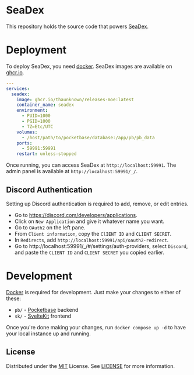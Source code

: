 # SeaDex
This repository holds the source code that powers [SeaDex](https://releases.moe/).

# Deployment
To deploy SeaDex, you need [docker](https://docs.docker.com/). SeaDex images are available on [ghcr.io](https://github.com/ThaUnknown/releases-moe/pkgs/container/releases-moe).

```yaml
---
services:
  seadex:
    image: ghcr.io/thaunknown/releases-moe:latest
    container_name: seadex
    environment:
      - PUID=1000
      - PGID=1000
      - TZ=Etc/UTC
    volumes:
      - /host/path/to/pocketbase/database:/app/pb/pb_data
    ports:
      - 59991:59991
    restart: unless-stopped
```

Once running, you can access SeaDex at `http://localhost:59991`. The admin panel is available at `http://localhost:59991/_/`.

## Discord Authentication

Setting up Discord authentication is required to add, remove, or edit entries.

- Go to https://discord.com/developers/applications.
- Click on `New Application` and give it whatever name you want.
- Go to `OAuth2` on the left pane.
- From `Client information`, copy the `ClIENT ID` and `CLIENT SECRET`.
- In `Redirects`, add `http://localhost:59991/api/oauth2-redirect`.
- Go to http://localhost:59991/_/#/settings/auth-providers, select `Discord`, and paste the `CLIENT ID` and `CLIENT SECRET` you copied earlier.

# Development

[Docker](https://docs.docker.com/) is required for development. Just make your changes to either of these:

- `pb/` - [Pocketbase](https://pocketbase.io/docs/) backend
- `sk/` - [SvelteKit](https://kit.svelte.dev/) frontend

Once you're done making your changes, run `docker compose up -d` to have your local instance up and running.

## License

Distributed under the [MIT](https://choosealicense.com/licenses/mit/) License. See [LICENSE](https://github.com/ThaUnknown/releases-moe/blob/main/LICENSE) for more information.
